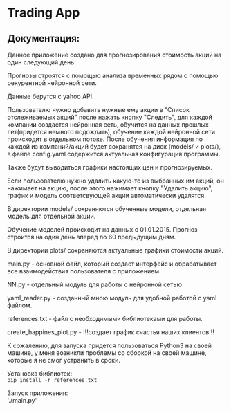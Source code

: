 # Trading App

## Документация:

Данное приложение создано для прогнозирования стоимость акций на один следующий день.

Прогнозы строятся с помощью анализа временных рядом с помощью рекурентной нейронной сети.

Данные берутся с yahoo API.

Пользователю нужно добавить нужные ему акции в "Список отслеживаемых акций" после нажать кнопку "Следить", для каждой компании создастся нейронная сеть, обучится на данных прошлых лет(придется немного подождать), обучение каждой нейронной сети происходит в отдельном потоке. После обучения информация по каждой из компаний/акций будет сохранятся на диск (models/ и plots/), в файле config.yaml содержится актуальная конфигурация программы.

Также будут выводиться графики настоящих цен и прогнозируемых.

Если пользователю нужно удалить какую-то из выбранных им акций, он нажимает на акцию, после этого нажимает кнопку "Удалить акцию", график и модель соответсвующей акции автоматически удалятся.

В директории models/ сохраняются обученные модели, отдельная модель для отдельной акции.

Обучение моделей происходит на данных с 01.01.2015. Прогноз строится на один день вперед по 60 предыдущим дням.

В директории plots/ сохраняются актуальные графики стоимости акций.

main.py - основной файл, который создает интерфейс и обрабатывает все взаимодействия пользователя с приложением.

NN.py - отдельный модуль для работы с нейронной сетью

yaml_reader.py - созданный мною модуль для удобной работой с yaml файлом.

references.txt - файл с необходимыми библиотеками для работы.

create_happines_plot.py - !!!создает график счастья наших клиентов!!!

К сожалению, для запуска придется пользоваться Python3 на своей машине, у меня возникли проблемы со сборкой на своей машине, которые я не смог устранить в сроки.

Установка библиотек:
<br>
    `pip install -r references.txt`

Запуск приложения:
<br>
    './main.py'